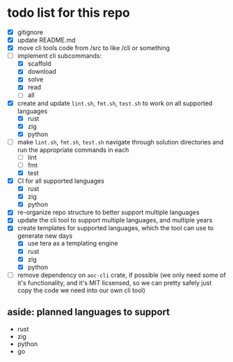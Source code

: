 # todo list for this repo

- [x] gitignore
- [x] update README.md
- [x] move cli tools code from /src to like /cli or something
- [ ] implement cli subcommands:
  - [x] scaffold
  - [x] download
  - [x] solve
  - [x] read
  - [ ] all
- [x] create and update `lint.sh`, `fmt.sh`, `test.sh` to work on all supported languages
  - [x] rust
  - [x] zig
  - [x] python
- [ ] make `lint.sh`, `fmt.sh`, `test.sh` navigate through solution directories and run the appropriate commands in each
  - [ ] lint
  - [ ] fmt
  - [x] test
- [x] CI for all supported languages
  - [x] rust
  - [x] zig
  - [x] python
- [x] re-organize repo structure to better support multiple languages
- [x] update the cli tool to support multiple languages, and multiple years
- [x] create templates for supported languages, which the tool can use to generate new days
  - [x] use tera as a templating engine
  - [x] rust
  - [x] zig
  - [x] python
- [ ] remove dependency on `aoc-cli` crate, if possible (we only need some of it's functionality, and it's MIT licsensed, so we can pretty safely just copy the code we need into our own cli tool)

## aside: planned languages to support

- rust
- zig
- python
- go

